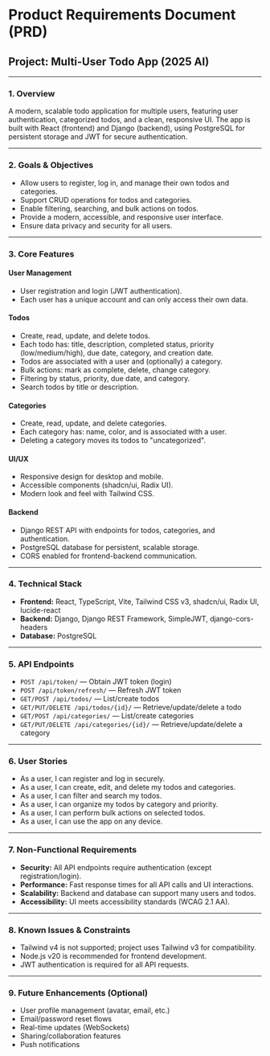 # Product Requirements Document (PRD)

## Project: Multi-User Todo App (2025 AI)

---

### 1. **Overview**
A modern, scalable todo application for multiple users, featuring user authentication, categorized todos, and a clean, responsive UI. The app is built with React (frontend) and Django (backend), using PostgreSQL for persistent storage and JWT for secure authentication.

---

### 2. **Goals & Objectives**
- Allow users to register, log in, and manage their own todos and categories.
- Support CRUD operations for todos and categories.
- Enable filtering, searching, and bulk actions on todos.
- Provide a modern, accessible, and responsive user interface.
- Ensure data privacy and security for all users.

---

### 3. **Core Features**

#### **User Management**
- User registration and login (JWT authentication).
- Each user has a unique account and can only access their own data.

#### **Todos**
- Create, read, update, and delete todos.
- Each todo has: title, description, completed status, priority (low/medium/high), due date, category, and creation date.
- Todos are associated with a user and (optionally) a category.
- Bulk actions: mark as complete, delete, change category.
- Filtering by status, priority, due date, and category.
- Search todos by title or description.

#### **Categories**
- Create, read, update, and delete categories.
- Each category has: name, color, and is associated with a user.
- Deleting a category moves its todos to "uncategorized".

#### **UI/UX**
- Responsive design for desktop and mobile.
- Accessible components (shadcn/ui, Radix UI).
- Modern look and feel with Tailwind CSS.

#### **Backend**
- Django REST API with endpoints for todos, categories, and authentication.
- PostgreSQL database for persistent, scalable storage.
- CORS enabled for frontend-backend communication.

---

### 4. **Technical Stack**
- **Frontend:** React, TypeScript, Vite, Tailwind CSS v3, shadcn/ui, Radix UI, lucide-react
- **Backend:** Django, Django REST Framework, SimpleJWT, django-cors-headers
- **Database:** PostgreSQL

---

### 5. **API Endpoints**
- `POST /api/token/` — Obtain JWT token (login)
- `POST /api/token/refresh/` — Refresh JWT token
- `GET/POST /api/todos/` — List/create todos
- `GET/PUT/DELETE /api/todos/{id}/` — Retrieve/update/delete a todo
- `GET/POST /api/categories/` — List/create categories
- `GET/PUT/DELETE /api/categories/{id}/` — Retrieve/update/delete a category

---

### 6. **User Stories**
- As a user, I can register and log in securely.
- As a user, I can create, edit, and delete my todos and categories.
- As a user, I can filter and search my todos.
- As a user, I can organize my todos by category and priority.
- As a user, I can perform bulk actions on selected todos.
- As a user, I can use the app on any device.

---

### 7. **Non-Functional Requirements**
- **Security:** All API endpoints require authentication (except registration/login).
- **Performance:** Fast response times for all API calls and UI interactions.
- **Scalability:** Backend and database can support many users and todos.
- **Accessibility:** UI meets accessibility standards (WCAG 2.1 AA).

---

### 8. **Known Issues & Constraints**
- Tailwind v4 is not supported; project uses Tailwind v3 for compatibility.
- Node.js v20 is recommended for frontend development.
- JWT authentication is required for all API requests.

---

### 9. **Future Enhancements (Optional)**
- User profile management (avatar, email, etc.)
- Email/password reset flows
- Real-time updates (WebSockets)
- Sharing/collaboration features
- Push notifications 